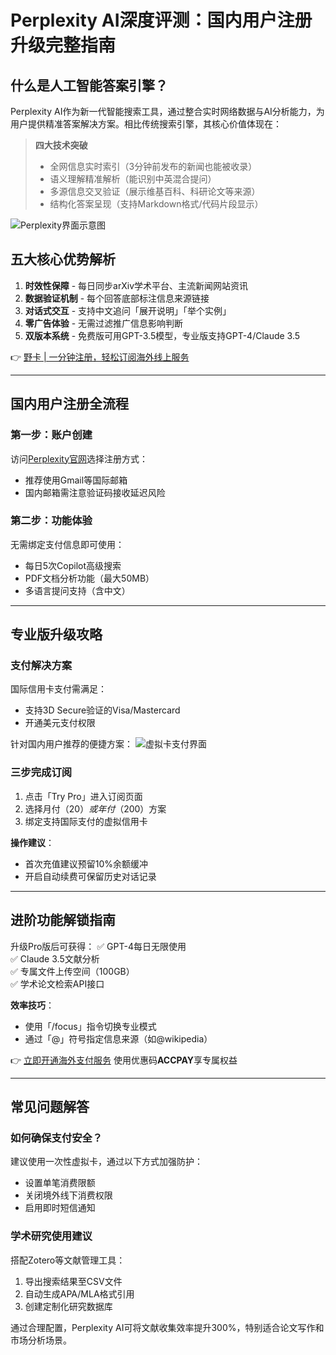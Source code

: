 # Perplexity AI深度评测：国内用户注册升级完整指南

## 什么是人工智能答案引擎？
Perplexity AI作为新一代智能搜索工具，通过整合实时网络数据与AI分析能力，为用户提供精准答案解决方案。相比传统搜索引擎，其核心价值体现在：

> **四大技术突破**  
> - 全网信息实时索引（3分钟前发布的新闻也能被收录）
> - 语义理解精准解析（能识别中英混合提问）
> - 多源信息交叉验证（展示维基百科、科研论文等来源）
> - 结构化答案呈现（支持Markdown格式/代码片段显示）

![Perplexity界面示意图](https://bbtdd.com/wp-content/uploads/img/845824683.webp)

## 五大核心优势解析
1. **时效性保障** - 每日同步arXiv学术平台、主流新闻网站资讯
2. **数据验证机制** - 每个回答底部标注信息来源链接
3. **对话式交互** - 支持中文追问「展开说明」「举个实例」
4. **零广告体验** - 无需过滤推广信息影响判断
5. **双版本系统** - 免费版可用GPT-3.5模型，专业版支持GPT-4/Claude 3.5

👉 [野卡 | 一分钟注册，轻松订阅海外线上服务](https://bbtdd.com/yeka)

---

## 国内用户注册全流程
### 第一步：账户创建
访问[Perplexity官网](https://www.perplexity.ai/)选择注册方式：
- 推荐使用Gmail等国际邮箱
- 国内邮箱需注意验证码接收延迟风险

### 第二步：功能体验
无需绑定支付信息即可使用：
- 每日5次Copilot高级搜索
- PDF文档分析功能（最大50MB）
- 多语言提问支持（含中文）

---

## 专业版升级攻略
### 支付解决方案
国际信用卡支付需满足：
- 支持3D Secure验证的Visa/Mastercard
- 开通美元支付权限

针对国内用户推荐的便捷方案：
![虚拟卡支付界面](https://bbtdd.com/wp-content/uploads/img/4785642093.webp)

### 三步完成订阅
1. 点击「Try Pro」进入订阅页面
2. 选择月付（$20）或年付（$200）方案
3. 绑定支持国际支付的虚拟信用卡

**操作建议**：
- 首次充值建议预留10%余额缓冲
- 开启自动续费可保留历史对话记录

---

## 进阶功能解锁指南
升级Pro版后可获得：
✅ GPT-4每日无限使用  
✅ Claude 3.5文献分析  
✅ 专属文件上传空间（100GB）  
✅ 学术论文检索API接口  

**效率技巧**：
- 使用「/focus」指令切换专业模式
- 通过「@」符号指定信息来源（如@wikipedia）

👉 [立即开通海外支付服务](https://bbtdd.com/yeka) 使用优惠码**ACCPAY**享专属权益

---

## 常见问题解答
### 如何确保支付安全？
建议使用一次性虚拟卡，通过以下方式加强防护：
- 设置单笔消费限额
- 关闭境外线下消费权限
- 启用即时短信通知

### 学术研究使用建议
搭配Zotero等文献管理工具：
1. 导出搜索结果至CSV文件
2. 自动生成APA/MLA格式引用
3. 创建定制化研究数据库

通过合理配置，Perplexity AI可将文献收集效率提升300%，特别适合论文写作和市场分析场景。